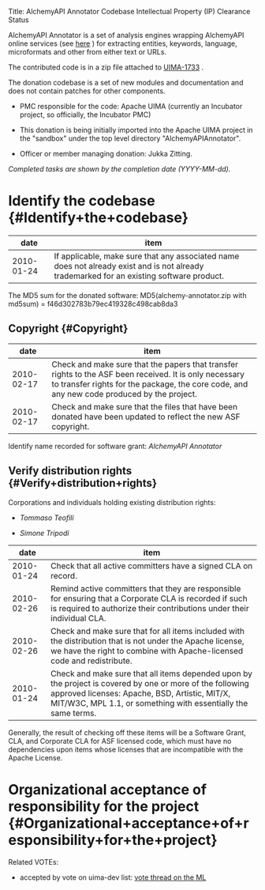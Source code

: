 Title: AlchemyAPI Annotator Codebase Intellectual Property (IP) Clearance Status


AlchemyAPI Annotator is a set of analysis engines wrapping AlchemyAPI online services (see [here](http://www.alchemyapi.com) ) for extracting entities, keywords, language, microformats and other from either text or URLs.


The contributed code is in a zip file attached to [UIMA-1733](http://issues.apache.org/jira/browse/UIMA-1733) .


The donation codebase is a set of new modules and documentation and does not contain patches for other components.



- PMC responsible for the code: Apache UIMA (currently an Incubator project, so officially, the Incubator PMC)


- This donation is being initially imported into the Apache UIMA project in the "sandbox" under the top level directory "AlchemyAPIAnnotator".


- Officer or member managing donation: Jukka Zitting.

 _Completed tasks are shown by the completion date (YYYY-MM-dd)._ 


# Identify the codebase {#Identify+the+codebase}

| date | item |
|------|------|
| 2010-01-24 | If applicable, make sure that any associated name does not already exist and is not already trademarked for an existing software product. |

The MD5 sum for the donated software: MD5(alchemy-annotator.zip with md5sum) = f46d302783b79ec419328c498cab8da3


## Copyright {#Copyright}

| date | item |
|------|------|
| 2010-02-17 | Check and make sure that the papers that transfer rights to the ASF been received. It is only necessary to transfer rights for the package, the core code, and any new code produced by the project. |
| 2010-02-17 | Check and make sure that the files that have been donated have been updated to reflect the new ASF copyright. |

Identify name recorded for software grant: _AlchemyAPI Annotator_ 


## Verify distribution rights {#Verify+distribution+rights}

Corporations and individuals holding existing distribution rights:



-  _Tommaso Teofili_ 

-  _Simone Tripodi_ 

| date | item |
|------|------|
| 2010-01-24 | Check that all active committers have a signed CLA on record. |
| 2010-02-26 | Remind active committers that they are responsible for ensuring that a Corporate CLA is recorded if such is required to authorize their contributions under their individual CLA. |
| 2010-02-26 | Check and make sure that for all items included with the distribution that is not under the Apache license, we have the right to combine with Apache-licensed code and redistribute. |
| 2010-01-24 | Check and make sure that all items depended upon by the project is covered by one or more of the following approved licenses: Apache, BSD, Artistic, MIT/X, MIT/W3C, MPL 1.1, or something with essentially the same terms. |

Generally, the result of checking off these items will be a Software Grant, CLA, and Corporate CLA for ASF licensed code, which must have no dependencies upon items whose licenses that are incompatible with the Apache License.


# Organizational acceptance of responsibility for the project {#Organizational+acceptance+of+responsibility+for+the+project}

Related VOTEs:



- accepted by vote on uima-dev list: [vote thread on the ML](http://www.mail-archive.com/uima-dev@incubator.apache.org/msg11915.html) 
